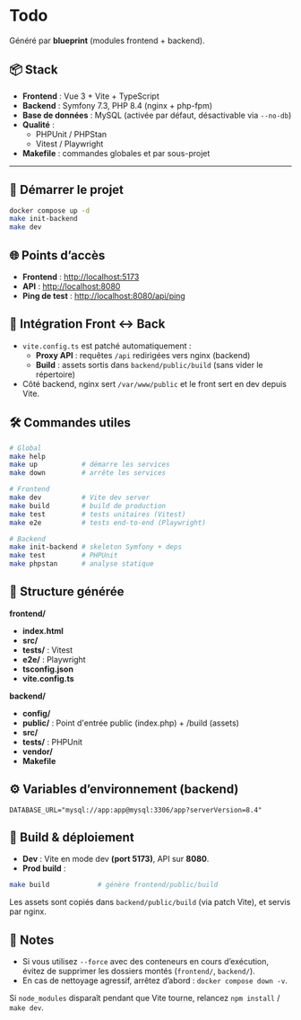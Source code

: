 # Todo

Généré par **blueprint** (modules frontend + backend).

## 📦 Stack
- **Frontend** : Vue 3 + Vite + TypeScript
- **Backend** : Symfony 7.3, PHP 8.4 (nginx + php-fpm)
- **Base de données** : MySQL (activée par défaut, désactivable via `--no-db`)
- **Qualité** :
  - PHPUnit / PHPStan
  - Vitest / Playwright
- **Makefile** : commandes globales et par sous-projet

---

## 🚀 Démarrer le projet

```bash
docker compose up -d
make init-backend
make dev
```

## 🌐 Points d’accès
- **Frontend** : [http://localhost:5173](http://localhost:5173)
- **API** : [http://localhost:8080](http://localhost:8080)
- **Ping de test** : [http://localhost:8080/api/ping](http://localhost:8080/api/ping)

## 🔧 Intégration Front ↔ Back
- ```vite.config.ts``` est patché automatiquement :
   - **Proxy API** : requêtes ```/api``` redirigées vers nginx (backend)
   - **Build** : assets sortis dans ```backend/public/build``` (sans vider le répertoire)
- Côté backend, nginx sert ```/var/www/public``` et le front sert en dev depuis Vite.

## 🛠 Commandes utiles
```bash
# Global
make help
make up           # démarre les services
make down         # arrête les services

# Frontend
make dev          # Vite dev server
make build        # build de production
make test         # tests unitaires (Vitest)
make e2e          # tests end-to-end (Playwright)

# Backend
make init-backend # skeleton Symfony + deps
make test         # PHPUnit
make phpstan      # analyse statique
```

## 📁 Structure générée

**frontend/**
- **index.html**
- **src/**
- **tests/** : Vitest
- **e2e/** : Playwright
- **tsconfig.json**
- **vite.config.ts**

**backend/**
- **config/**
- **public/** : Point d'entrée public (index.php) + /build (assets)
- **src/**
- **tests/** : PHPUnit
- **vendor/**
- **Makefile**

## ⚙️ Variables d’environnement (backend)
```dotenv
DATABASE_URL="mysql://app:app@mysql:3306/app?serverVersion=8.4"
```

## 🧱 Build & déploiement
- **Dev** : Vite en mode dev **(port 5173)**, API sur **8080**.
- **Prod build** :

```bash
make build            # génère frontend/public/build
```
Les assets sont copiés dans ```backend/public/build``` (via patch Vite), et servis par nginx.

## 📑 Notes
- Si vous utilisez ```--force``` avec des conteneurs en cours d’exécution, évitez de supprimer les dossiers montés (```frontend/```, ```backend/```).
- En cas de nettoyage agressif, arrêtez d’abord : ```docker compose down -v```.

Si ```node_modules``` disparaît pendant que Vite tourne, relancez ```npm install``` / ```make dev```.
